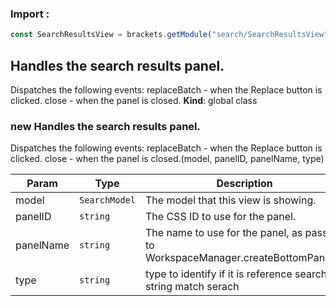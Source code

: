### Import :
```js
const SearchResultsView = brackets.getModule("search/SearchResultsView")
```

<a name="Handles the search results panel.
Dispatches the following events_
     replaceBatch - when the Replace button is clicked.
     close - when the panel is closed."></a>

## Handles the search results panel.
Dispatches the following events:
     replaceBatch - when the Replace button is clicked.
     close - when the panel is closed.
**Kind**: global class  
<a name="new_Handles the search results panel.
Dispatches the following events_
     replaceBatch - when the Replace button is clicked.
     close - when the panel is closed._new"></a>

### new Handles the search results panel.
Dispatches the following events:
     replaceBatch - when the Replace button is clicked.
     close - when the panel is closed.(model, panelID, panelName, type)

| Param | Type | Description |
| --- | --- | --- |
| model | <code>SearchModel</code> | The model that this view is showing. |
| panelID | <code>string</code> | The CSS ID to use for the panel. |
| panelName | <code>string</code> | The name to use for the panel, as passed to WorkspaceManager.createBottomPanel(). |
| type | <code>string</code> | type to identify if it is reference search or string match serach |

